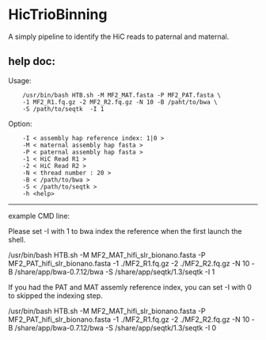# HicTrioBinning
A simply pipeline to identify the HiC reads to paternal and maternal.

help doc:
---------------------------------------------------------------------------
Usage: 

		/usr/bin/bash HTB.sh -M MF2_MAT.fasta -P MF2_PAT.fasta \
		-1 MF2_R1.fq.gz -2 MF2_R2.fq.gz -N 10 -B /paht/to/bwa \
		-S /path/to/seqtk  -I 1 
Option: 

		-I < assembly hap reference index: 1|0 > 
		-M < maternal assembly hap fasta > 
		-P < paternal assembly hap fasta > 
		-1 < HiC Read R1 > 
		-2 < HiC Read R2 > 
		-N < thread number : 20 > 
		-B < /path/to/bwa > 
		-S < /path/to/seqtk > 
		-h <help> 
---------------------------------------------------------------------------
 
example CMD line: 

Please set -I with 1 to bwa index the reference when the first launch the shell. 

/usr/bin/bash HTB.sh -M MF2_MAT_hifi_slr_bionano.fasta -P MF2_PAT_hifi_slr_bionano.fasta -1 ./MF2_R1.fq.gz -2 ./MF2_R2.fq.gz -N 10 -B /share/app/bwa-0.7.12/bwa -S /share/app/seqtk/1.3/seqtk  -I 1 


If you had the PAT and MAT assemly reference index, you can set -I with 0 to skipped the indexing step. 

/usr/bin/bash HTB.sh -M MF2_MAT_hifi_slr_bionano.fasta -P MF2_PAT_hifi_slr_bionano.fasta -1 ./MF2_R1.fq.gz -2 ./MF2_R2.fq.gz -N 10 -B /share/app/bwa-0.7.12/bwa -S /share/app/seqtk/1.3/seqtk  -I 0 
